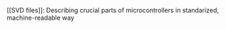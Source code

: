 [[SVD files]]: Describing crucial parts of microcontrollers in standarized, machine-readable way   
